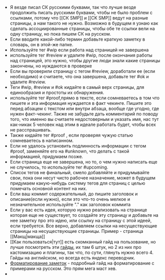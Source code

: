 * Я везде писал СК русскими буквами, так что лучше везде продолжить писать русскими буквами, чтобы не было проблем с ссылками, потому что [[СК SMP]] и [[CK SMP]] ведут на разные страницы, а нам такого не нужно. Возможно в будущем я узнаю как сделать ассоциированные страницы, чтобы обе те ссылки вели на одну страницу, но пока пишем СК на русском. 
* Если вводите какой-либо термин добавьте краткую заметку в словарь, он в этой-же папке.
* Используйте тег #wip если работа над страницей не завершена
* используйте тег #review и удалите #wip, после окончания работы над страницей, это нужно, чтобы другие люди знали какие страницы закончены, но нуждаются в проверке
* Если вы проверили страницу с тегом #review, доработали ее (если необходимо) и считаете, что она завершена, добавьте тег #ok и удалите #review.
* Теги #wip, #review и #ok кидайте в самый верх страницы, для единообразия и простоты их обнаружения.
* используйте тег #proof,прямо в тексте, если сомневаетесь в том что пишете и эта информация нуждается в факт чекинге. Пишите это перед абзацем с текстом или внутри абзаца, вообще где угодно, где нужен факт-чекинг. Также не забудьте дать комментарий по поводу того, что именно вы считаете недостоверным и указать имя, нас тут как-никак 5 человек над этим в идеале работать будет, чтобы всех не расспрашивать.
* Также кидайте тег #proof , если проверяя чужую статью сомневаетесь в написанном.
* Если не удалось установить подлинность информации с тегом #proof, заменяйте его на #unknown, что делать с такой информацией, придумаем позже.
* Если страница еще не завершена, но то, о чем нужно написать еще не случилось, то используйте тег #upcoming.
* Список тегов не финальный, смело добавляйте и придумывайте свои, пока они несут чисто рабочее назначение, может в будущем придумаем какую-нибудь систему тегов для страниц с целью помечать основной контент на них.
* Если ваш коммит содержательный, до пишите заголовок и описание(если нужно), если это что-то очень мелкое и незначительное используйте "." как заголовок коммита
* Если у вас есть идея, которую нужно реализовать на странице которая еще не существует, то создайте эту страницу и добавьте на нее заметку про это идею, или ссылку на страницу с этой идеей, если требуется. Все верно, добавляем ссылки на несуществующие страницы на несуществующие страницы. Пример - страница [[Макщ|макща]] 
* [[Как пользоваться|тут]] есть скомканный гайд на пользование, но лучше посмотреть эти [гайды](https://www.youtube.com/watch?v=QgbLb6QCK88), их там 6 штук, но 2 из них про кастомизацию и плагины, так что, по сути, глянуть нужно всего 4. Гайды на английском, но всегда есть яндекс переводчик.  
* [Форматирование заметок](https://publish.obsidian.md/help-ru/%D0%A0%D1%83%D0%BA%D0%BE%D0%B2%D0%BE%D0%B4%D1%81%D1%82%D0%B2%D0%B0/%D0%A4%D0%BE%D1%80%D0%BC%D0%B0%D1%82%D0%B8%D1%80%D0%BE%D0%B2%D0%B0%D0%BD%D0%B8%D0%B5+%D0%B7%D0%B0%D0%BC%D0%B5%D1%82%D0%BE%D0%BA) - подробный гайд на форматирование с примерами на русском. Это прям мега маст хев.
* 

